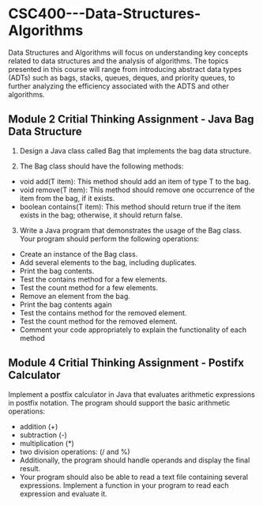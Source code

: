 # CSC400---Data-Structures-Algorithms
Data Structures and Algorithms will focus on understanding key concepts related to data structures and the analysis of algorithms. The topics presented in this course will range from introducing abstract data types (ADTs) such as bags, stacks, queues, deques, and priority queues, to further analyzing the efficiency associated with the ADTS and other algorithms.

## Module 2 Critial Thinking Assignment - Java Bag Data Structure
1. Design a Java class called Bag that implements the bag data structure.

2. The Bag class should have the following methods:
  - void add(T item): This method should add an item of type T to the bag.
  - void remove(T item): This method should remove one occurrence of the item from the bag, if it exists.
   - boolean contains(T item): This method should return true if the item exists in the bag; otherwise, it should return false.   

3. Write a Java program that demonstrates the usage of the Bag class. Your program should perform the following operations:
  - Create an instance of the Bag class.
  - Add several elements to the bag, including duplicates.
  - Print the bag contents.
  - Test the contains method for a few elements.
  - Test the count method for a few elements.
  - Remove an element from the bag.
  - Print the bag contents again
  - Test the contains method for the removed element.
  - Test the count method for the removed element.
  - Comment your code appropriately to explain the functionality of each method

## Module 4 Critial Thinking Assignment - Postifx Calculator
Implement a postfix calculator in Java that evaluates arithmetic expressions in postfix notation. The program should support the basic arithmetic operations:
  - addition (+)
  - subtraction (-)
  - multiplication (*)
  - two division operations:  (/ and %)
  - Additionally, the program should handle operands and display the final result.
  - Your program should also be able to read a text file containing several expressions. Implement a function in your program to read each expression and evaluate it.
